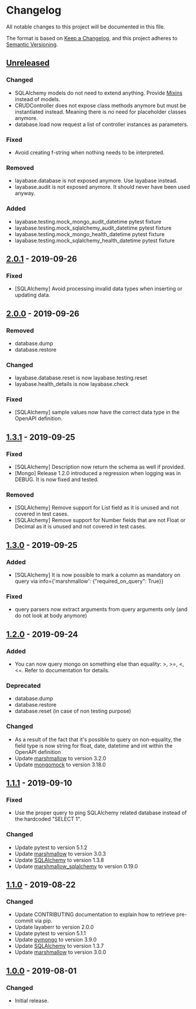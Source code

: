 # Changelog
All notable changes to this project will be documented in this file.

The format is based on [Keep a Changelog](https://keepachangelog.com/en/1.0.0/),
and this project adheres to [Semantic Versioning](https://semver.org/spec/v2.0.0.html).

## [Unreleased]
### Changed
- SQLAlchemy models do not need to extend anything. Provide [Mixins](https://docs.sqlalchemy.org/en/13/orm/extensions/declarative/mixins.html#declarative-mixins) instead of models.
- CRUDController does not expose class methods anymore but must be instantiated instead. Meaning there is no need for placeholder classes anymore.
- database.load now request a list of controller instances as parameters.

### Fixed
- Avoid creating f-string when nothing needs to be interpreted.

### Removed
- layabase.database is not exposed anymore. Use layabase instead.
- layabase.audit is not exposed anymore. It should never have been used anyway.

### Added
- layabase.testing.mock_mongo_audit_datetime pytest fixture
- layabase.testing.mock_sqlalchemy_audit_datetime pytest fixture
- layabase.testing.mock_mongo_health_datetime pytest fixture
- layabase.testing.mock_sqlalchemy_health_datetime pytest fixture

## [2.0.1] - 2019-09-26
### Fixed
- [SQLAlchemy] Avoid processing invalid data types when inserting or updating data.

## [2.0.0] - 2019-09-26
### Removed
- database.dump
- database.restore

### Changed
- layabase.database.reset is now layabase.testing.reset
- layabase.health_details is now layabase.check

### Fixed
- [SQLAlchemy] sample values now have the correct data type in the OpenAPI definition.

## [1.3.1] - 2019-09-25
### Fixed
- [SQLAlchemy] Description now return the schema as well if provided.
- [Mongo] Release 1.2.0 introduced a regression when logging was in DEBUG. It is now fixed and tested.

### Removed
- [SQLAlchemy] Remove support for List field as it is unused and not covered in test cases.
- [SQLAlchemy] Remove support for Number fields that are not Float or Decimal as it is unused and not covered in test cases.

## [1.3.0] - 2019-09-25
### Added
- [SQLAlchemy] It is now possible to mark a column as mandatory on query via info={'marshmallow': {"required_on_query": True}}

### Fixed
- query parsers now extract arguments from query arguments only (and do not look at body anymore)

## [1.2.0] - 2019-09-24
### Added
- You can now query mongo on something else than equality: >, >=, <, <=. Refer to documentation for details.

### Deprecated
- database.dump
- database.restore
- database.reset (in case of non testing purpose)

### Changed
- As a result of the fact that it's possible to query on non-equality, the field type is now string for float, date, datetime and int within the OpenAPI definition
- Update [marshmallow](https://marshmallow.readthedocs.io/en/latest/changelog.html) to version 3.2.0
- Update [mongomock](https://github.com/mongomock/mongomock/releases) to version 3.18.0

## [1.1.1] - 2019-09-10
### Fixed
- Use the proper query to ping SQLAlchemy related database instead of the hardcoded "SELECT 1".

### Changed
- Update pytest to version 5.1.2
- Update [marshmallow](https://marshmallow.readthedocs.io/en/latest/changelog.html) to version 3.0.3
- Update [SQLAlchemy](https://docs.sqlalchemy.org/en/13/changelog/index.html) to version 1.3.8
- Update [marshmallow_sqlalchemy](https://marshmallow-sqlalchemy.readthedocs.io/en/latest/changelog.html) to version 0.19.0

## [1.1.0] - 2019-08-22
### Changed
- Update CONTRIBUTING documentation to explain how to retrieve pre-commit via pip.
- Update layaberr to version 2.0.0
- Update pytest to version 5.1.1
- Update [pymongo](https://api.mongodb.com/python/3.9.0/changelog.html) to version 3.9.0
- Update [SQLAlchemy](https://docs.sqlalchemy.org/en/13/changelog/index.html) to version 1.3.7
- Update [marshmallow](https://marshmallow.readthedocs.io/en/latest/changelog.html) to version 3.0.0

## [1.0.0] - 2019-08-01
### Changed
- Initial release.

[Unreleased]:https://github.tools.digital.engie.com/gempy/layabase/compare/v2.0.1...HEAD
[2.0.1]:https://github.tools.digital.engie.com/gempy/layabase/compare/v2.0.0...v2.0.1
[2.0.0]:https://github.tools.digital.engie.com/gempy/layabase/compare/v1.3.1...v2.0.0
[1.3.1]:https://github.tools.digital.engie.com/gempy/layabase/compare/v1.3.0...v1.3.1
[1.3.0]:https://github.tools.digital.engie.com/gempy/layabase/compare/v1.2.0...v1.3.0
[1.2.0]:https://github.tools.digital.engie.com/gempy/layabase/compare/v1.1.1...v1.2.0
[1.1.1]:https://github.tools.digital.engie.com/gempy/layabase/compare/v1.1.0...v1.1.1
[1.1.0]:https://github.tools.digital.engie.com/gempy/layabase/compare/v1.0.0...v1.1.0
[1.0.0]: https://github.tools.digital.engie.com/gempy/layabase/releases/tag/v1.0.0
